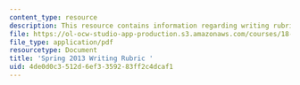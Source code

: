 ```yaml
---
content_type: resource
description: This resource contains information regarding writing rubric.
file: https://ol-ocw-studio-app-production.s3.amazonaws.com/courses/18-821-project-laboratory-in-mathematics-spring-2013/4de0d0c3512d6ef3359283ff2c4dcaf1_MIT18_821S13_paper_rubS13.pdf
file_type: application/pdf
resourcetype: Document
title: 'Spring 2013 Writing Rubric '
uid: 4de0d0c3-512d-6ef3-3592-83ff2c4dcaf1
---
```

